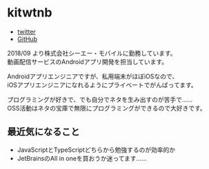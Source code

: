 # kitwtnb

- [twitter](https://twitter.com/_nabech)
- [GitHub](https://github.com/kitwtnb)

2018/09 より株式会社シーエー・モバイルに勤務しています。  
動画配信サービスのAndroidアプリ開発を担当しています。  

Androidアプリエンジニアですが、私用端末がほぼiOSなので、  
iOSアプリエンジニアになれるようにプライベートでがんばってます。  

プログラミングが好きで、でも自分でネタを生み出すのが苦手で……  
OSS活動はネタの宝庫で無限にプログラミングができるので大好きです。  


## 最近気になること

- JavaScriptとTypeScriptどちらから勉強するのが効率的か
- JetBrainsのAll in oneを買おうか迷ってます……
